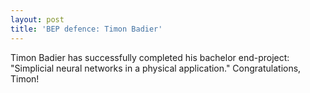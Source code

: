 ```yaml
---
layout: post
title: 'BEP defence: Timon Badier'
---
```


Timon Badier has successfully completed his bachelor end-project: "Simplicial neural networks in a physical application." Congratulations, Timon!
